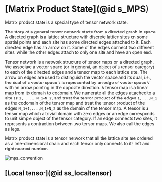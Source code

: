 # [Matrix Product State](@id s_MPS)

Matrix product state is a special type of tensor network state.

The story of a general tensor network starts from a directed graph in space. A directed
graph is a lattice structure with discrete lattice sites on some spatial points and each
site has some directed edges attached to it. Each directed edge has an arrow on it. Some of
the edges connect two different sites, while the other edges attach to only one site and
have an open end.

Tensor network is a network structure of tensor maps on a directed graph. We associate a
vector space (or in general, an object of a tensor category) to each of the directed edges
and a tensor map to each lattice site. The arrow on edges are used to distinguish the vector
space and its dual, i.e., the dual of a vector space ``V`` is represented by an edge of
vector space ``V`` with an arrow pointing in the opposite direction. A tensor map is a
linear map from its domain to codomain. We numerate all the edges attached to a site as
``1, ..., N_1+N_2``, and treat the tensor product of the edges ``1,...,N_1`` as the codomain
of the tensor map and treat the tensor product of the edges ``N_1+1,...,N_1+N_2`` as the
domain of the tensor map. A tensor is a tensor map which a trivial domain with zero edges or
an edge corresponds to unit simple object of the tensor category. If an edge connects
two sites, it represents a contraction between two tensor maps. We also call the edges as
legs.

Matrix product state is a tensor network that all the lattice site are ordered as a
one-dimensional chain and each tensor only connects to its left and right nearest number.

![mps_convention](figures/mps_convention.svg)

## [Local tensor](@id ss_localtensor)
